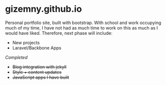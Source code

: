# gizemny.github.io
Personal portfolio site, built with bootstrap. With school and work occupying much of my time, I have not had as much time to work on this as much as I would have liked. Therefore, next phase will include:

* New projects
* Laravel/Backbone Apps

_Completed_
* ~~Blog integration with jekyll~~
* ~~Style + content updates~~
* ~~JavaScript apps I have built~~ 

